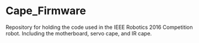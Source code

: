 # Cape_Firmware


Repository for holding the code used in the IEEE Robotics 2016 Competition robot.  Including the motherboard, servo cape, and IR cape. 
